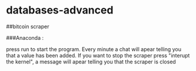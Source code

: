 # databases-advanced
##bitcoin scraper

###Anaconda :

press run to start the program.
Every minute a chat will apear telling you that a value has been added.
If you want to stop the scraper press "interupt the kernel", a message will apear telling you that the scraper is closed
